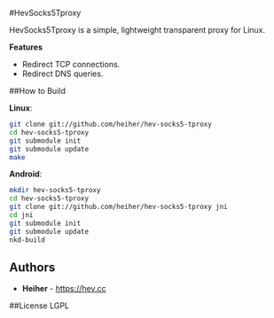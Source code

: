 #HevSocks5Tproxy

HevSocks5Tproxy is a simple, lightweight transparent proxy for Linux.

**Features**
* Redirect TCP connections.
* Redirect DNS queries.

##How to Build

**Linux**:
```bash
git clone git://github.com/heiher/hev-socks5-tproxy
cd hev-socks5-tproxy
git submodule init
git submodule update
make
```

**Android**:
```bash
mkdir hev-socks5-tproxy
cd hev-socks5-tproxy
git clone git://github.com/heiher/hev-socks5-tproxy jni
cd jni
git submodule init
git submodule update
nkd-build
```

## Authors
* **Heiher** - https://hev.cc

##License
LGPL

